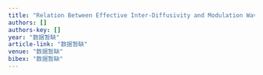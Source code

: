```yaml
---
title: "Relation Between Effective Inter-Diffusivity and Modulation Wavelength in Iron--Titanium Multilayers"
authors: []
authors-key: []
year: "数据暂缺"
article-link: "数据暂缺"
venue: "数据暂缺"
bibex: "数据暂缺"
---
```

